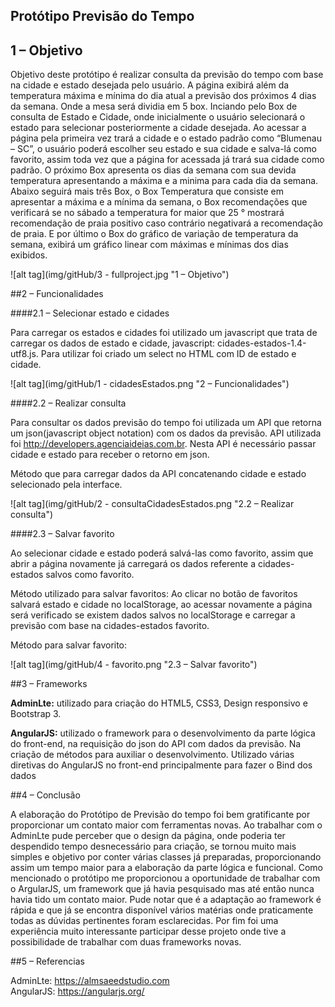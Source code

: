 ## Protótipo Previsão do Tempo

## 1 – Objetivo

Objetivo deste protótipo é realizar consulta da previsão do tempo com base na cidade e estado desejada pelo usuário. A página exibirá além da temperatura máxima e mínima do dia atual a previsão dos próximos 4 dias da semana. Onde a mesa será dividia em 5 box. Inciando pelo Box de consulta de Estado e Cidade, onde inicialmente o usuário selecionará o estado para selecionar posteriormente a cidade desejada. Ao acessar a página pela primeira vez trará a cidade e o estado padrão como “Blumenau – SC”, o usuário poderá escolher seu estado e sua cidade e salva-lá como favorito, assim toda vez que a página for acessada já trará sua cidade como padrão. O próximo Box apresenta os dias da semana com sua devida temperatura apresentando a máxima e a minima para cada dia da semana. Abaixo seguirá mais três Box, o Box Temperatura que consiste em apresentar a máxima e a mínima da semana, o Box recomendações que verificará se no sábado a temperatura for maior que 25 ° mostrará recomendação de praia positivo caso contrário negativará a recomendação de praia. E por último o Box do gráfico de variação de temperatura da semana, exibirá um gráfico linear com máximas e mínimas dos dias exibidos.

![alt tag](img/gitHub/3 - fullproject.jpg "1 – Objetivo")

##2 – Funcionalidades

####2.1 – Selecionar estado e cidades

Para carregar os estados e cidades foi utilizado um javascript que trata de carregar os dados de estado e cidade, javascript: cidades-estados-1.4-utf8.js. Para utilizar foi criado um select no HTML com ID de estado e cidade.

![alt tag](img/gitHub/1 - cidadesEstados.png "2 – Funcionalidades")

####2.2 – Realizar consulta

Para consultar os dados previsão do tempo foi utilizada um API que retorna um json(javascript object notation) com os dados da previsão. API utilizada foi http://developers.agenciaideias.com.br. Nesta API é necessário passar cidade e estado para receber o retorno em json.

Método que para carregar dados da API concatenando cidade e estado selecionado pela interface.

![alt tag](img/gitHub/2 - consultaCidadesEstados.png "2.2 – Realizar consulta")


####2.3 – Salvar favorito

Ao selecionar cidade e estado poderá salvá-las como favorito, assim que abrir a página novamente já carregará os dados referente a cidades-estados salvos como favorito.

Método utilizado para salvar favoritos: Ao clicar no botão de favoritos salvará estado e cidade no localStorage, ao acessar novamente a página será verificado se existem dados salvos no localStorage  e carregar a previsão com base na cidades-estados favorito.

Método para salvar favorito:

![alt tag](img/gitHub/4 - favorito.png "2.3 – Salvar favorito")

##3 – Frameworks

**AdminLte:** utilizado para criação do HTML5, CSS3, Design responsivo e Bootstrap 3.

**AngularJS:** utilizado o framework para o desenvolvimento da parte lógica do front-end, na requisição do json do API com dados da previsão. Na criação de métodos para auxiliar o desenvolvimento. Utilizado várias diretivas do AngularJS no front-end principalmente para fazer o Bind dos dados

##4 – Conclusão

A elaboração do Protótipo de Previsão do tempo foi bem gratificante por proporcionar um contato maior com ferramentas novas.
Ao trabalhar com o AdminLte pude perceber que o design da página, onde poderia ter despendido tempo desnecessário para criação, se tornou muito mais simples e objetivo por conter várias classes já preparadas, proporcionando assim um tempo maior para a elaboração da parte lógica e funcional.
Como mencionado o protótipo me proporcionou a oportunidade de trabalhar com o ArgularJS, um framework que já havia pesquisado mas até então nunca havia tido um contato maior. Pude notar que é a adaptação ao framework é rápida e que já se encontra disponível vários matérias onde praticamente todas as dúvidas pertinentes foram esclarecidas.
Por fim foi uma experiência muito interessante participar desse projeto onde tive a possibilidade de trabalhar com duas frameworks novas.

##5 – Referencias 

AdminLte: https://almsaeedstudio.com<br />
AngularJS: https://angularjs.org/


